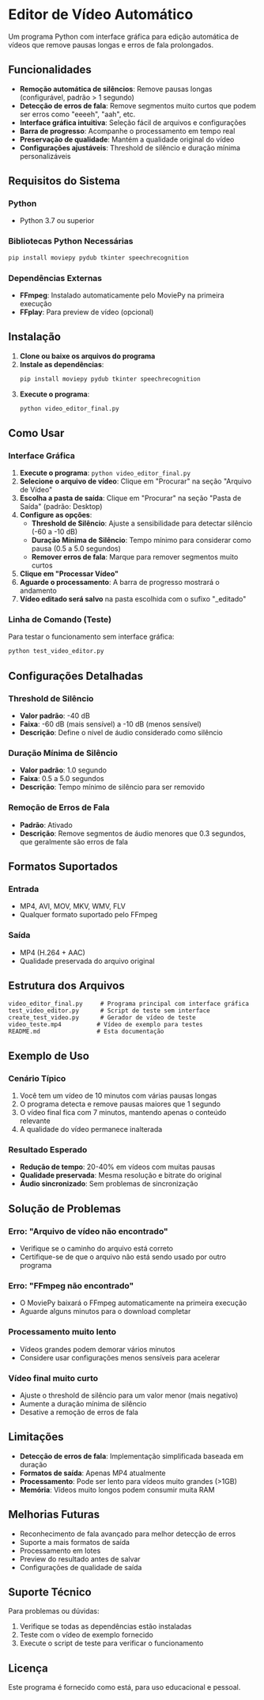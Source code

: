 # Editor de Vídeo Automático

Um programa Python com interface gráfica para edição automática de vídeos que remove pausas longas e erros de fala prolongados.

## Funcionalidades

- **Remoção automática de silêncios**: Remove pausas longas (configurável, padrão > 1 segundo)
- **Detecção de erros de fala**: Remove segmentos muito curtos que podem ser erros como "eeeeh", "aah", etc.
- **Interface gráfica intuitiva**: Seleção fácil de arquivos e configurações
- **Barra de progresso**: Acompanhe o processamento em tempo real
- **Preservação de qualidade**: Mantém a qualidade original do vídeo
- **Configurações ajustáveis**: Threshold de silêncio e duração mínima personalizáveis

## Requisitos do Sistema

### Python
- Python 3.7 ou superior

### Bibliotecas Python Necessárias
```bash
pip install moviepy pydub tkinter speechrecognition
```

### Dependências Externas
- **FFmpeg**: Instalado automaticamente pelo MoviePy na primeira execução
- **FFplay**: Para preview de vídeo (opcional)

## Instalação

1. **Clone ou baixe os arquivos do programa**
2. **Instale as dependências**:
   ```bash
   pip install moviepy pydub tkinter speechrecognition
   ```
3. **Execute o programa**:
   ```bash
   python video_editor_final.py
   ```

## Como Usar

### Interface Gráfica

1. **Execute o programa**: `python video_editor_final.py`
2. **Selecione o arquivo de vídeo**: Clique em "Procurar" na seção "Arquivo de Vídeo"
3. **Escolha a pasta de saída**: Clique em "Procurar" na seção "Pasta de Saída" (padrão: Desktop)
4. **Configure as opções**:
   - **Threshold de Silêncio**: Ajuste a sensibilidade para detectar silêncio (-60 a -10 dB)
   - **Duração Mínima de Silêncio**: Tempo mínimo para considerar como pausa (0.5 a 5.0 segundos)
   - **Remover erros de fala**: Marque para remover segmentos muito curtos
5. **Clique em "Processar Vídeo"**
6. **Aguarde o processamento**: A barra de progresso mostrará o andamento
7. **Vídeo editado será salvo** na pasta escolhida com o sufixo "_editado"

### Linha de Comando (Teste)

Para testar o funcionamento sem interface gráfica:
```bash
python test_video_editor.py
```

## Configurações Detalhadas

### Threshold de Silêncio
- **Valor padrão**: -40 dB
- **Faixa**: -60 dB (mais sensível) a -10 dB (menos sensível)
- **Descrição**: Define o nível de áudio considerado como silêncio

### Duração Mínima de Silêncio
- **Valor padrão**: 1.0 segundo
- **Faixa**: 0.5 a 5.0 segundos
- **Descrição**: Tempo mínimo de silêncio para ser removido

### Remoção de Erros de Fala
- **Padrão**: Ativado
- **Descrição**: Remove segmentos de áudio menores que 0.3 segundos, que geralmente são erros de fala

## Formatos Suportados

### Entrada
- MP4, AVI, MOV, MKV, WMV, FLV
- Qualquer formato suportado pelo FFmpeg

### Saída
- MP4 (H.264 + AAC)
- Qualidade preservada do arquivo original

## Estrutura dos Arquivos

```
video_editor_final.py     # Programa principal com interface gráfica
test_video_editor.py      # Script de teste sem interface
create_test_video.py      # Gerador de vídeo de teste
video_teste.mp4          # Vídeo de exemplo para testes
README.md                # Esta documentação
```

## Exemplo de Uso

### Cenário Típico
1. Você tem um vídeo de 10 minutos com várias pausas longas
2. O programa detecta e remove pausas maiores que 1 segundo
3. O vídeo final fica com 7 minutos, mantendo apenas o conteúdo relevante
4. A qualidade do vídeo permanece inalterada

### Resultado Esperado
- **Redução de tempo**: 20-40% em vídeos com muitas pausas
- **Qualidade preservada**: Mesma resolução e bitrate do original
- **Áudio sincronizado**: Sem problemas de sincronização

## Solução de Problemas

### Erro: "Arquivo de vídeo não encontrado"
- Verifique se o caminho do arquivo está correto
- Certifique-se de que o arquivo não está sendo usado por outro programa

### Erro: "FFmpeg não encontrado"
- O MoviePy baixará o FFmpeg automaticamente na primeira execução
- Aguarde alguns minutos para o download completar

### Processamento muito lento
- Vídeos grandes podem demorar vários minutos
- Considere usar configurações menos sensíveis para acelerar

### Vídeo final muito curto
- Ajuste o threshold de silêncio para um valor menor (mais negativo)
- Aumente a duração mínima de silêncio
- Desative a remoção de erros de fala

## Limitações

- **Detecção de erros de fala**: Implementação simplificada baseada em duração
- **Formatos de saída**: Apenas MP4 atualmente
- **Processamento**: Pode ser lento para vídeos muito grandes (>1GB)
- **Memória**: Vídeos muito longos podem consumir muita RAM

## Melhorias Futuras

- Reconhecimento de fala avançado para melhor detecção de erros
- Suporte a mais formatos de saída
- Processamento em lotes
- Preview do resultado antes de salvar
- Configurações de qualidade de saída

## Suporte Técnico

Para problemas ou dúvidas:
1. Verifique se todas as dependências estão instaladas
2. Teste com o vídeo de exemplo fornecido
3. Execute o script de teste para verificar o funcionamento

## Licença

Este programa é fornecido como está, para uso educacional e pessoal.

